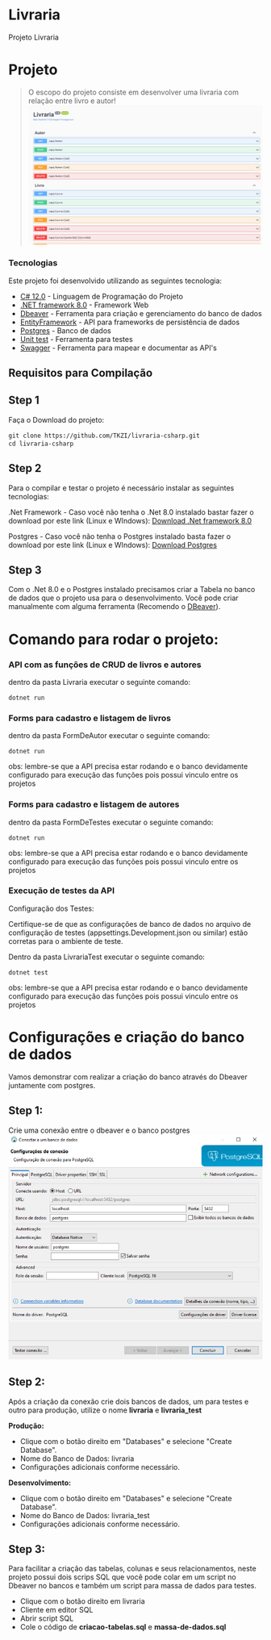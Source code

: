 # Livraria
Projeto Livraria

#  Projeto
> O escopo do projeto consiste em desenvolver uma livraria com relação entre livro e autor!
![alt text](image-2.png)

### Tecnologias

Este projeto foi desenvolvido utilizando as seguintes tecnologia:
* [C# 12.0](https://dotnet.microsoft.com/pt-br/download/dotnet) - Linguagem de Programação do Projeto
* [.NET framework 8.0](https://dotnet.microsoft.com/pt-br/download/dotnet) - Framework Web
* [Dbeaver](https://dbeaver-io.translate.goog/download/?_x_tr_sl=en&_x_tr_tl=pt&_x_tr_hl=pt-BR&_x_tr_pto=sc) - Ferramenta para criação e gerenciamento do banco de dados
* [EntityFramework](https://learn.microsoft.com/pt-br/ef/) - API para frameworks de persistência de dados
* [Postgres](https://www.postgresql.org/) - Banco de dados
* [Unit test](https://learn.microsoft.com/pt-br/dotnet/core/testing/unit-testing-with-dotnet-test) - Ferramenta para testes
* [Swagger](https://swagger.io/) - Ferramenta para mapear e documentar as API's

## Requisitos para Compilação
## Step 1
Faça o Download do projeto:
````
git clone https://github.com/TKZI/livraria-csharp.git
cd livraria-csharp
````

## Step 2
Para o compilar e testar o projeto é necessário instalar as seguintes tecnologias:

 .Net Framework - Caso você não tenha o .Net 8.0 instalado bastar fazer o download por este link (Linux e WIndows): [Download .Net framework 8.0](https://dotnet.microsoft.com/pt-br/download/dotnet)

Postgres - Caso você não tenha o Postgres instalado basta fazer o download por este link (Linux e WIndows): [Download Postgres](https://www.postgresql.org/download/)

## Step 3
Com o .Net 8.0 e o Postgres instalado precisamos criar a Tabela no banco de dados que o projeto usa para o desenvolvimento.
Você pode criar manualmente com alguma ferramenta (Recomendo o [DBeaver](https://dbeaver.io/)).



# Comando para rodar o projeto:

### API com as funções de CRUD de livros e autores
dentro da pasta Livraria executar o seguinte comando: 
```
dotnet run
```

### Forms para cadastro e listagem de livros

dentro da pasta FormDeAutor executar o seguinte comando: 
```
dotnet run
```
obs: lembre-se que a API precisa estar rodando e o banco devidamente configurado para execução das funções pois possui vinculo entre os projetos

### Forms para cadastro e listagem de autores

dentro da pasta FormDeTestes executar o seguinte comando: 
```
dotnet run
```
obs: lembre-se que a API precisa estar rodando e o banco devidamente configurado para execução das funções pois possui vinculo entre os projetos

### Execução de testes da API
Configuração dos Testes:

Certifique-se de que as configurações de banco de dados no arquivo de configuração de testes (appsettings.Development.json ou similar) estão corretas para o ambiente de teste.

Dentro da pasta LivrariaTest executar o seguinte comando:

```
dotnet test
```
obs: lembre-se que a API precisa estar rodando e o banco devidamente configurado para execução das funções pois possui vinculo entre os projetos

# Configurações e criação do banco de dados

Vamos demonstrar com realizar a criação do banco através do Dbeaver juntamente com postgres.

## Step 1:

Crie uma conexão entre o dbeaver e o banco postgres
![alt text](image-1.png)

## Step 2:
 Após a criação da conexão crie dois bancos de dados, um para testes e outro para produção, utilize o nome **livraria** e **livraria_test** 

 **Produção:**

* Clique com o botão direito em "Databases" e selecione "Create Database".
* Nome do Banco de Dados: livraria
* Configurações adicionais conforme necessário.

**Desenvolvimento:**
* Clique com o botão direito em "Databases" e selecione "Create Database".
* Nome do Banco de Dados: livraria_test
* Configurações adicionais conforme necessário. 

 ## Step 3:
 Para facilitar a criação das tabelas, colunas e seus relacionamentos, neste projeto possui dois scrips SQL que você pode colar em um script no Dbeaver no bancos e também um script para massa de dados para testes.

 * Clique com o botão direito em livraria
 * Cliente em editor SQL
 * Abrir script SQL
 * Cole o código de **criacao-tabelas.sql** e **massa-de-dados.sql**








